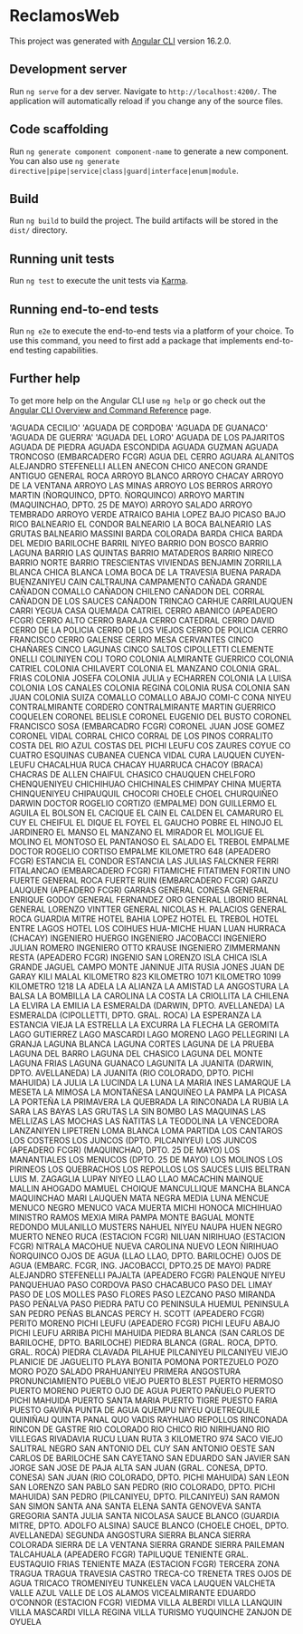 # ReclamosWeb

This project was generated with [Angular CLI](https://github.com/angular/angular-cli) version 16.2.0.

## Development server

Run `ng serve` for a dev server. Navigate to `http://localhost:4200/`. The application will automatically reload if you change any of the source files.

## Code scaffolding

Run `ng generate component component-name` to generate a new component. You can also use `ng generate directive|pipe|service|class|guard|interface|enum|module`.

## Build

Run `ng build` to build the project. The build artifacts will be stored in the `dist/` directory.

## Running unit tests

Run `ng test` to execute the unit tests via [Karma](https://karma-runner.github.io).

## Running end-to-end tests

Run `ng e2e` to execute the end-to-end tests via a platform of your choice. To use this command, you need to first add a package that implements end-to-end testing capabilities.

## Further help

To get more help on the Angular CLI use `ng help` or go check out the [Angular CLI Overview and Command Reference](https://angular.io/cli) page.









 'AGUADA CECILIO'
'AGUADA DE CORDOBA'
'AGUADA DE GUANACO'
'AGUADA DE GUERRA'
'AGUADA DEL LORO'
 AGUADA DE LOS PAJARITOS
 AGUADA DE PIEDRA
 AGUADA ESCONDIDA
 AGUADA GUZMAN
 AGUADA TRONCOSO (EMBARCADERO FCGR)
 AGUA DEL CERRO
 AGUARA
 ALANITOS
 ALEJANDRO STEFENELLI
 ALLEN
 ANECON CHICO
 ANECON GRANDE
 ANTIGUO GENERAL ROCA
 ARROYO BLANCO
 ARROYO CHACAY
 ARROYO DE LA VENTANA
 ARROYO LAS MINAS
 ARROYO LOS BERROS
 ARROYO MARTIN (ÑORQUINCO, DPTO. ÑORQUINCO)
 ARROYO MARTIN (MAQUINCHAO, DPTO. 25 DE MAYO)
 ARROYO SALADO
 ARROYO TEMBRADO
 ARROYO VERDE
 ATRAICO
 BAHIA LOPEZ
 BAJO PICASO
 BAJO RICO
 BALNEARIO EL CONDOR
 BALNEARIO LA BOCA
 BALNEARIO LAS GRUTAS
 BALNEARIO MASSINI
 BARDA COLORADA
 BARDA CHICA
 BARDA DEL MEDIO
 BARILOCHE
 BARRIL NIYEO
 BARRIO DON BOSCO
 BARRIO LAGUNA
 BARRIO LAS QUINTAS
 BARRIO MATADEROS
 BARRIO NIRECO
 BARRIO NORTE
 BARRIO TRESCIENTAS VIVIENDAS
 BENJAMIN ZORRILLA
 BLANCA CHICA
 BLANCA LOMA
 BOCA DE LA TRAVESIA
 BUENA PARADA
 BUENZANIYEU
 CAIN
 CALTRAUNA
 CAMPAMENTO
 CAÑADA GRANDE
 CAÑADON COMALLO
 CAÑADON CHILENO
 CAÑADON DEL CORRAL
 CAÑADON DE LOS SAUCES
 CAÑADON TRINCAO
 CARHUE
 CARRILAUQUEN
 CARRI YEGUA
 CASA QUEMADA
 CATRIEL
 CERRO ABANICO (APEADERO FCGR)
 CERRO ALTO
 CERRO BARAJA
 CERRO CATEDRAL
 CERRO DAVID
 CERRO DE LA POLICIA
 CERRO DE LOS VIEJOS
 CERRO DE POLICIA
 CERRO FRANCISCO
 CERRO GALENSE
 CERRO MESA
 CERVANTES
 CINCO CHAÑARES
 CINCO LAGUNAS
 CINCO SALTOS
 CIPOLLETTI
 CLEMENTE ONELLI
 COLINIYEN
 COLI TORO
 COLONIA ALMIRANTE GUERRICO
 COLONIA CATRIEL
 COLONIA CHILAVERT
 COLONIA EL MANZANO
 COLONIA GRAL. FRIAS
 COLONIA JOSEFA
 COLONIA JULIA y ECHARREN
 COLONIA LA LUISA
 COLONIA LOS CANALES
 COLONIA REGINA
 COLONIA RUSA
 COLONIA SAN JUAN
 COLONIA SUIZA
 COMALLO
 COMALLO ABAJO
 COMI-C
 CONA NIYEU
 CONTRALMIRANTE CORDERO
 CONTRALMIRANTE MARTIN GUERRICO
 COQUELEN
 CORONEL BELISLE
 CORONEL EUGENIO DEL BUSTO
 CORONEL FRANCISCO SOSA (EMBARCADRO FCGR)
 CORONEL JUAN JOSE GOMEZ
 CORONEL VIDAL
 CORRAL CHICO
 CORRAL DE LOS PINOS
 CORRALITO
 COSTA DEL RIO AZUL
 COSTAS DEL PICHI LEUFU
 COS ZAURES
 COYUE CO
 CUATRO ESQUINAS
 CUBANEA
 CUENCA VIDAL
 CURA LAUQUEN
 CUYEN-LEUFU
 CHACALHUA RUCA
 CHACAY HUARRUCA
 CHACOY (BRACA)
 CHACRAS DE ALLEN
 CHAIFUL
 CHASICO
 CHAUQUEN
 CHELFORO
 CHENQUENIYEU
 CHICHIHUAO
 CHICHINALES
 CHIMPAY
 CHINA MUERTA
 CHINQUENIYEU
 CHIPAUQUIL
 CHOCORI
 CHOELE CHOEL
 CHURQUIÑEO
 DARWIN
 DOCTOR ROGELIO CORTIZO (EMPALME)
 DON GUILLERMO
 EL AGUILA
 EL BOLSON
 EL CACIQUE
 EL CAIN
 EL CALDEN
 EL CAMARURO
 EL CUY
 EL CHEIFUL
 EL DIQUE
 EL FOYEL
 EL GAUCHO POBRE
 EL HINOJO
 EL JARDINERO
 EL MANSO
 EL MANZANO
 EL MIRADOR
 EL MOLIGUE
 EL MOLINO
 EL MONTOSO
 EL PANTANOSO
 EL SALADO
 EL TREBOL
 EMPALME DOCTOR ROGELIO CORTISO
 EMPALME KILOMETRO 648 (APEADERO FCGR)
 ESTANCIA EL CONDOR
 ESTANCIA LAS JULIAS
 FALCKNER
 FERRI
 FITALANCAO (EMBARCADERO FCGR)
 FITAMICHE
 FITATIMEN
 FORTIN UNO
 FUERTE GENERAL ROCA
 FUERTE RUIN (EMBARCADERO FCGR)
 GARZU LAUQUEN (APEADERO FCGR)
 GARRAS
 GENERAL CONESA
 GENERAL ENRIQUE GODOY
 GENERAL FERNANDEZ ORO
 GENERAL LIBORIO BERNAL
 GENERAL LORENZO VINTTER
 GENERAL NICOLAS H. PALACIOS
 GENERAL ROCA
 GUARDIA MITRE
 HOTEL BAHIA LOPEZ
 HOTEL EL TREBOL
 HOTEL ENTRE LAGOS
 HOTEL LOS COIHUES
 HUA-MICHE
 HUAN LUAN
 HURRACA (CHACAY)
 INGENIERO HUERGO
 INGENIERO JACOBACCI
 INGENIERO JULIAN ROMERO
 INGENIERO OTTO KRAUSE
 INGENIERO ZIMMERMANN RESTA (APEADERO FCGR)
 INGENIO SAN LORENZO
 ISLA CHICA
 ISLA GRANDE
 JAGUEL CAMPO MONTE
 JANINUE
 JITA RUSIA
 JONES
 JUAN DE GARAY
 KILI MALAL
 KILOMETRO 823
 KILOMETRO 1071
 KILOMETRO 1099
 KILOMETRO 1218
 LA ADELA
 LA ALIANZA
 LA AMISTAD
 LA ANGOSTURA
 LA BALSA
 LA BOMBILLA
 LA CAROLINA
 LA COSTA
 LA CRIOLLITA
 LA CHILENA
 LA ELVIRA
 LA EMILIA
 LA ESMERALDA (DARWIN, DPTO. AVELLANEDA)
 LA ESMERALDA (CIPOLLETTI, DPTO. GRAL. ROCA)
 LA ESPERANZA
 LA ESTANCIA VIEJA
 LA ESTRELLA
 LA EXCURRA
 LA FLECHA
 LA GEROMITA
 LAGO GUTIERREZ
 LAGO MASCARDI
 LAGO MORENO
 LAGO PELLEGRINI
 LA GRANJA
 LAGUNA BLANCA
 LAGUNA CORTES
 LAGUNA DE LA PRUEBA
 LAGUNA DEL BARRO
 LAGUNA DEL CHASICO
 LAGUNA DEL MONTE
 LAGUNA FRIAS
 LAGUNA GUANACO
 LAGUNITA
 LA JUANITA (DARWIN, DPTO. AVELLANEDA)
 LA JUANITA (RIO COLORADO, DPTO. PICHI MAHUIDA)
 LA JULIA
 LA LUCINDA
 LA LUNA
 LA MARIA INES
 LAMARQUE
 LA MESETA
 LA MIMOSA
 LA MONTAÑESA
 LANQUIÑEO
 LA PAMPA
 LA PICASA
 LA PORTEÑA
 LA PRIMAVERA
 LA QUEBRADA
 LA RINCONADA
 LA RUBIA
 LA SARA
 LAS BAYAS
 LAS GRUTAS
 LA SIN BOMBO
 LAS MAQUINAS
 LAS MELLIZAS
 LAS MOCHAS
 LAS ÑATITAS
 LA TEODOLINA
 LA VENCEDORA
 LANZANIYEN
 LIPETREN
 LOMA BLANCA
 LOMA PARTIDA
 LOS CANTAROS
 LOS COSTEROS
 LOS JUNCOS (DPTO. PILCANIYEU)
 LOS JUNCOS (APEADERO FCGR) (MAQUINCHAO, DPTO. 25 DE MAYO)
 LOS MANANTIALES
 LOS MENUCOS (DPTO. 25 DE MAYO)
 LOS MOLINOS
 LOS PIRINEOS
 LOS QUEBRACHOS
 LOS REPOLLOS
 LOS SAUCES
 LUIS BELTRAN
 LUIS M. ZAGAGLIA
 LUPAY NIYEO
 LLAO LLAO
 MACACHIN
 MAINQUE
 MALLIN AHOGADO
 MAMUEL CHOIQUE
 MANCULLIQUE
 MANCHA BLANCA
 MAQUINCHAO
 MARI LAUQUEN
 MATA NEGRA
 MEDIA LUNA
 MENCUE
 MENUCO NEGRO
 MENUCO VACA MUERTA
 MICHI HONOCA
 MICHIHUAO
 MINISTRO RAMOS MEXIA
 MIRA PAMPA
 MONTE BAGUAL
 MONTE REDONDO
 MULANILLO
 MUSTERS
 NAHUEL NIYEU
 NAUPA HUEN
 NEGRO MUERTO
 NENEO RUCA (ESTACION FCGR)
 NILUAN
 NIRIHUAO (ESTACION FCGR)
 NITRALA MACOHUE
 NUEVA CAROLINA
 NUEVO LEON
 ÑIRIHUAO
 ÑORQUINCO
 OJOS DE AGUA (LLAO LLAO, DPTO. BARILOCHE)
 OJOS DE AGUA (EMBARC. FCGR, ING. JACOBACCI, DPTO.25 DE MAYO)
 PADRE ALEJANDRO STEFENELLI
 PAJALTA (APEADERO FCGR)
 PALENQUE NIYEU
 PANQUEHUAO
 PASO CORDOVA
 PASO CHACABUCO
 PASO DEL LIMAY
 PASO DE LOS MOLLES
 PASO FLORES
 PASO LEZCANO
 PASO MIRANDA
 PASO PEÑALVA
 PASO PIEDRA
 PATU CO
 PENINSULA HUEMUL
 PENINSULA SAN PEDRO
 PEÑAS BLANCAS
 PERCY H. SCOTT (APEADERO FCGR)
 PERITO MORENO
 PICHI LEUFU (APEADERO FCGR)
 PICHI LEUFU ABAJO
 PICHI LEUFU ARRIBA
 PICHI MAHUIDA
 PIEDRA BLANCA (SAN CARLOS DE BARILOCHE, DPTO. BARILOCHE)
 PIEDRA BLANCA (GRAL. ROCA, DPTO. GRAL. ROCA)
 PIEDRA CLAVADA
 PILAHUE
 PILCANIYEU
 PILCANIYEU VIEJO
 PLANICIE DE JAGUELITO
 PLAYA BONITA
 POMONA
 PORTEZUELO
 POZO MORO
 POZO SALADO
 PRAHUANIYEU
 PRIMERA ANGOSTURA
 PRONUNCIAMIENTO
 PUEBLO VIEJO
 PUERTO BLEST
 PUERTO HERMOSO
 PUERTO MORENO
 PUERTO OJO DE AGUA
 PUERTO PAÑUELO
 PUERTO PICHI MAHUIDA
 PUERTO SANTA MARIA
 PUERTO TIGRE
 PUESTO FARIA
 PUESTO GAVIÑA
 PUNTA DE AGUA
 QUEMPU NIYEU
 QUETREQUILE
 QUINIÑAU
 QUINTA PANAL
 QUO VADIS
 RAYHUAO
 REPOLLOS
 RINCONADA
 RINCON DE GASTRE
 RIO COLORADO
 RIO CHICO
 RIO NIRIHUANO
 RIO VILLEGAS
 RIVADAVIA
 RUCU LUAN
 RUTA 3 KILOMETRO 974
 SACO VIEJO
 SALITRAL NEGRO
 SAN ANTONIO DEL CUY
 SAN ANTONIO OESTE
 SAN CARLOS DE BARILOCHE
 SAN CAYETANO
 SAN EDUARDO
 SAN JAVIER
 SAN JORGE
 SAN JOSE DE PAJA ALTA
 SAN JUAN (GRAL. CONESA, DPTO. CONESA)
 SAN JUAN (RIO COLORADO, DPTO. PICHI MAHUIDA)
 SAN LEON
 SAN LORENZO
 SAN PABLO
 SAN PEDRO (RIO COLORADO, DPTO. PICHI MAHUIDA)
 SAN PEDRO (PILCANIYEU, DPTO. PILCANIYEU)
 SAN RAMON
 SAN SIMON
 SANTA ANA
 SANTA ELENA
 SANTA GENOVEVA
 SANTA GREGORIA
 SANTA JULIA
 SANTA NICOLASA
 SAUCE BLANCO (GUARDIA MITRE, DPTO. ADOLFO ALSINA)
 SAUCE BLANCO (CHOELE CHOEL, DPTO. AVELLANEDA)
 SEGUNDA ANGOSTURA
 SIERRA BLANCA
 SIERRA COLORADA
 SIERRA DE LA VENTANA
 SIERRA GRANDE
 SIERRA PAILEMAN
 TALCAHUALA (APEADERO FCGR)
 TAPILUQUE
 TENIENTE GRAL. EUSTAQUIO FRIAS
 TENIENTE MAZA (ESTACION FCGR)
 TERCERA ZONA
 TRAGUA TRAGUA
 TRAVESIA CASTRO
 TRECA-CO
 TRENETA
 TRES OJOS DE AGUA
 TRICACO
 TROMENIYEU
 TUNKELEN
 VACA LAUQUEN
 VALCHETA
 VALLE AZUL
 VALLE DE LOS ALAMOS
 VICEALMIRANTE EDUARDO O’CONNOR (ESTACION FCGR)
 VIEDMA
 VILLA ALBERDI
 VILLA LLANQUIN
 VILLA MASCARDI
 VILLA REGINA
 VILLA TURISMO
 YUQUINCHE
 ZANJON DE OYUELA
